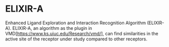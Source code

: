 # ELIXIR-A
Enhanced Ligand Exploration and Interaction Recognition Algorithm (ELIXIR-A). ELIXIR-A, an algorithm as the plugin in VMD[https://www.ks.uiuc.edu/Research/vmd/], can find similarities in the active site of the receptor under study compared to other receptors. 
